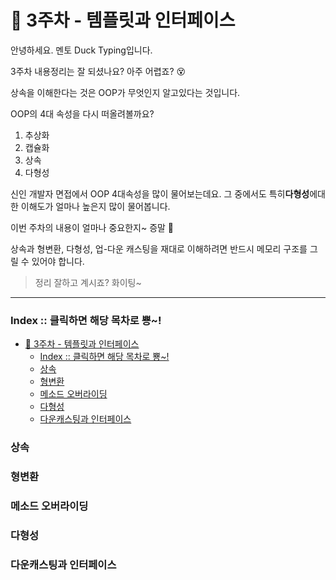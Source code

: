 # :ledger: 3주차 - 템플릿과 인터페이스
안녕하세요. 멘토 Duck Typing입니다.

3주차 내용정리는 잘 되셨나요? 아주 어렵죠? :dizzy_face:

상속을 이해한다는 것은 OOP가 무엇인지 알고있다는 것입니다.

OOP의 4대 속성을 다시 떠올려볼까요?
1. 추상화
2. 캡슐화
3. 상속
4. 다형성

신인 개발자 면접에서 OOP 4대속성을 많이 물어보는데요. 그 중에서도 특히**다형성**에대한 이해도가 얼마나 높은지 많이 물어봅니다.

이번 주차의 내용이 얼마나 중요한지~ 증말 :cherries:

상속과 형변환, 다형성, 업-다운 캐스팅을 재대로 이해하려면 반드시 메모리 구조를 그릴 수 있어야 합니다.

> 정리 잘하고 계시죠? 화이팅~

---

###  Index :: 클릭하면 해당 목차로 뿅~!
- [:ledger: 3주차 - 템플릿과 인터페이스](#ledger-3주차---템플릿과-인터페이스)
    - [Index :: 클릭하면 해당 목차로 뿅~!](#index--클릭하면-해당-목차로-뿅)
    - [상속](#상속)
    - [형변환](#형변환)
    - [메소드 오버라이딩](#메소드-오버라이딩)
    - [다형성](#다형성)
    - [다운캐스팅과 인터페이스](#다운캐스팅과-인터페이스)

### 상속
### 형변환
### 메소드 오버라이딩
### 다형성
### 다운캐스팅과 인터페이스
